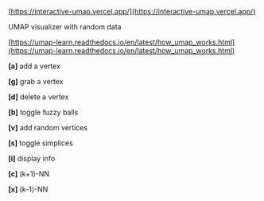 [https://interactive-umap.vercel.app/](https://interactive-umap.vercel.app/)

UMAP visualizer with random data

[https://umap-learn.readthedocs.io/en/latest/how_umap_works.html](https://umap-learn.readthedocs.io/en/latest/how_umap_works.html)

**[a]** add a vertex

**[g]** grab a vertex

**[d]** delete a vertex

**[b]** toggle fuzzy balls

**[v]** add random vertices

**[s]** toggle simplices

**[i]** display info

**[c]** (k+1)-NN

**[x]** (k-1)-NN